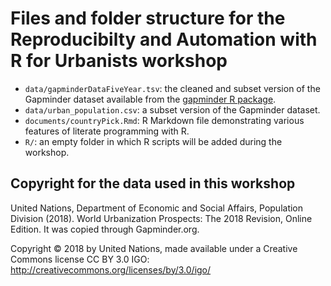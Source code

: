 # Files and folder structure for the Reproducibilty and Automation with R for Urbanists workshop

-   `data/gapminderDataFiveYear.tsv`: the cleaned and subset version of the Gapminder dataset available from the [gapminder R package](http://github.com/jennybc/gapminder).
-   `data/urban_population.csv`: a subset version of the Gapminder dataset.
-   `documents/countryPick.Rmd`: R Markdown file demonstrating various features of literate programming with R.
-   `R/`: an empty folder in which R scripts will be added during the workshop.

## Copyright for the data used in this workshop

United Nations, Department of Economic and Social Affairs, Population Division (2018). World Urbanization Prospects: The 2018 Revision, Online Edition. It was copied through Gapminder.org.

Copyright © 2018 by United Nations, made available under a Creative Commons license CC BY 3.0 IGO: <http://creativecommons.org/licenses/by/3.0/igo/>
